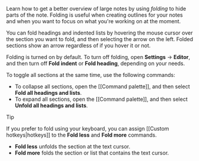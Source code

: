 Learn how to get a better overview of large notes by using _folding_ to hide parts of the note. Folding is useful when creating outlines for your notes and when you want to focus on what you're working on at the moment.

You can fold headings and indented lists by hovering the mouse cursor over the section you want to fold, and then selecting the arrow on the left. Folded sections show an arrow regardless of if you hover it or not.

Folding is turned on by default. To turn off folding, open **Settings** → **Editor**, and then turn off **Fold indent** or **Fold heading**, depending on your needs.

To toggle all sections at the same time, use the following commands:

- To collapse all sections, open the [[Command palette]], and then select **Fold all headings and lists**.
- To expand all sections, open the [[Command palette]], and then select **Unfold all headings and lists**.

> [!tip]
> If you prefer to fold using your keyboard, you can assign [[Custom hotkeys|hotkeys]] to the **Fold less** and **Fold more** commands.
>
> - **Fold less** unfolds the section at the text cursor.
> - **Fold more** folds the section or list that contains the text cursor.
